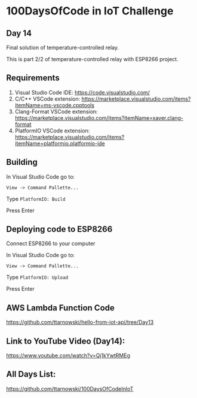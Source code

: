 # 100DaysOfCode in IoT Challenge
## Day 14

Final solution of temperature-controlled relay.

This is part 2/2 of temperature-controlled relay with ESP8266 project.

## Requirements
1. Visual Studio Code IDE:
https://code.visualstudio.com/
2. C/C++ VSCode extension:
https://marketplace.visualstudio.com/items?itemName=ms-vscode.cpptools
3. Clang-Format VSCode extension:
https://marketplace.visualstudio.com/items?itemName=xaver.clang-format
4. PlatformIO VSCode extension:
https://marketplace.visualstudio.com/items?itemName=platformio.platformio-ide

## Building 
In Visual Studio Code go to:

`View -> Command Pallette...`

Type `PlatformIO: Build`

Press Enter


## Deploying code to ESP8266
Connect ESP8266 to your computer

In Visual Studio Code go to:

`View -> Command Pallette...`

Type `PlatformIO: Upload`

Press Enter

## AWS Lambda Function Code

https://github.com/ttarnowski/hello-from-iot-api/tree/Day13

## Link to YouTube Video (Day14):

https://www.youtube.com/watch?v=Qj1kYwtRMEg

## All Days List:

https://github.com/ttarnowski/100DaysOfCodeInIoT
